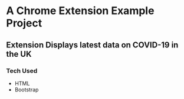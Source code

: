 # A Chrome Extension Example Project

## Extension Displays latest data on COVID-19 in the UK

### Tech Used
- HTML
- Bootstrap
